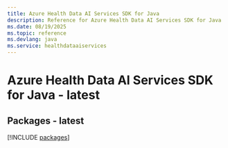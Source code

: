 ```yaml
---
title: Azure Health Data AI Services SDK for Java
description: Reference for Azure Health Data AI Services SDK for Java
ms.date: 08/19/2025
ms.topic: reference
ms.devlang: java
ms.service: healthdataaiservices
---
```

# Azure Health Data AI Services SDK for Java - latest
## Packages - latest
[!INCLUDE [packages](health-data-ai-services-index.md)]